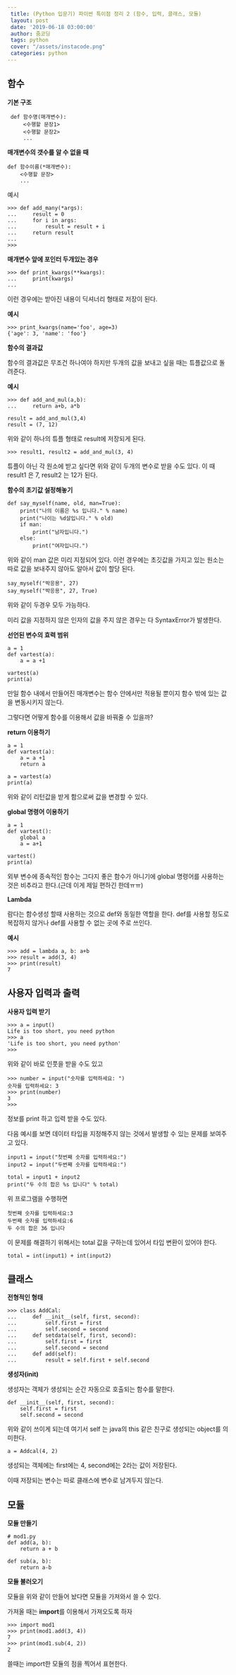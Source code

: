 ```yaml
---
 title: (Python 입문기) 파이썬 특이점 정리 2 (함수, 입력, 클래스, 모듈)
 layout: post
 date: '2019-06-18 03:00:00'
 author: 줌코딩
 tags: python
 cover: "/assets/instacode.png"
 categories: python
---
```

 
## 함수
 
 **기본 구조**
 
     def 함수명(매개변수):
         <수행할 문장1>
         <수행할 문장2>
         ...


**매개변수의 갯수를 알 수 없을 때**

    def 함수이름(*매개변수): 
        <수행할 문장>
        ...


예시

    >>> def add_many(*args): 
    ...     result = 0 
    ...     for i in args: 
    ...         result = result + i 
    ...     return result 
    ... 
    >>>

**매개변수 앞에 포인터 두개있는 경우**

    >>> def print_kwargs(**kwargs):
    ...     print(kwargs)
    ...

이런 경우에는 받아진 내용이 딕셔너리 형태로 저장이 된다.

**예시**

    >>> print_kwargs(name='foo', age=3)
    {'age': 3, 'name': 'foo'}


**함수의 결과값**

함수의 결과값은 무조건 하나여야 하지만 두개의 값을 보내고 싶을 때는 튜플값으로 돌려준다.

**예시**

    >>> def add_and_mul(a,b): 
    ...     return a+b, a*b

    result = add_and_mul(3,4)
    result = (7, 12)

위와 같이 하나의 튜플 형태로 result에 저장되게 된다.

    >>> result1, result2 = add_and_mul(3, 4)

튜플이 아닌 각 원소에 받고 싶다면 위와 같이 두개의 변수로 받을 수도 있다. 이 때 result1 은 7, result2 는 12가 된다.

**함수의 초기값 설정해놓기**

    def say_myself(name, old, man=True): 
        print("나의 이름은 %s 입니다." % name) 
        print("나이는 %d살입니다." % old) 
        if man: 
            print("남자입니다.")
        else: 
            print("여자입니다.")

위와 같이 man 값은 미리 지정되어 있다. 이런 경우에는 초깃값을 가지고 있는 원소는 따로 값을 보내주지 않아도 알아서 값이 할당 된다.

    say_myself("박응용", 27)
    say_myself("박응용", 27, True)
    
위와 같이 두경우 모두 가능하다.

미리 값을 지정하지 않은 인자의 값을 주지 않은 경우는 다 SyntaxError가 발생한다.

**선언된 변수의 효력 범위**

    a = 1
    def vartest(a):
        a = a +1

    vartest(a)
    print(a)

만일 함수 내에서 만들어진 매개변수는 함수 안에서만 적용될 뿐이지 함수 밖에 있는 값을 변동시키지 않는다.

그렇다면 어떻게 함수를 이용해서 값을 바꿔줄 수 있을까?

**return 이용하기**

    a = 1 
    def vartest(a): 
        a = a +1 
        return a

    a = vartest(a) 
    print(a)

위와 같이 리턴값을 받게 함으로써 값을 변경할 수 있다.

**global 명령어 이용하기**

    a = 1 
    def vartest(): 
        global a 
        a = a+1

    vartest() 
    print(a)

외부 변수에 종속적인 함수는 그다지 좋은 함수가 아니기에 global 명령어를 사용하는 것은 비추라고 한다.(근데 이게 제일 편하긴 한데ㅠㅠ)

**Lambda**

람다는 함수생성 할때 사용하는 것으로 def와 동일한 역할을 한다. 
def를 사용할 정도로 복잡하지 않거나 def를 사용할 수 없는 곳에 주로 쓰인다.

**예시**

    >>> add = lambda a, b: a+b
    >>> result = add(3, 4)
    >>> print(result)
    7

## 사용자 입력과 출력

**사용자 입력 받기**

    >>> a = input()
    Life is too short, you need python
    >>> a
    'Life is too short, you need python'
    >>>

위와 같이 바로 인풋을 받을 수도 있고

    >>> number = input("숫자를 입력하세요: ")
    숫자를 입력하세요: 3
    >>> print(number)
    3
    >>>

정보를 print 하고 입력 받을 수도 있다.

다음 예시를 보면 데이터 타입을 지정해주지 않는 것에서 발생할 수 있는 문제를 보여주고 있다.

    input1 = input("첫번째 숫자를 입력하세요:")
    input2 = input("두번째 숫자를 입력하세요:")

    total = input1 + input2
    print("두 수의 합은 %s 입니다" % total)

위 프로그램을 수행하면

    첫번째 숫자를 입력하세요:3
    두번째 숫자를 입력하세요:6
    두 수의 합은 36 입니다

이 문제를 해결하기 위해서는 total 값을 구하는데 있어서 타입 변환이 있어야 한다. 

    total = int(input1) + int(input2)

## 클래스

**전형적인 형태**

    >>> class AddCal:
    ...     def __init__(self, first, second):
    ...         self.first = first
    ...         self.second = second
    ...     def setdata(self, first, second):
    ...         self.first = first
    ...         self.second = second
    ...     def add(self):
    ...         result = self.first + self.second

**생성자(__init__)**


생성자는 객체가 생성되는 순간 자동으로 호출되는 함수를 말한다.

    def __init__(self, first, second):
        self.first = first
        self.second = second

위와 같이 쓰이게 되는데 여기서 self 는 java의 this 같은 친구로 생성되는 object를 의미한다.

    a = Addcal(4, 2)

생성되는 객체에는 first에는 4, second에는 2라는 값이 저장된다. 

이때 저장되는 변수는 따로 클래스에 변수로 남겨두지 않는다.

## 모듈

**모듈 만들기**

    # mod1.py
    def add(a, b):
        return a + b

    def sub(a, b): 
        return a-b


**모듈 불러오기**

모듈을 위와 같이 만들어 놨다면 모듈을 가져와서 쓸 수 있다.

가져올 때는 **import**를 이용해서 가져오도록 하자

    >>> import mod1
    >>> print(mod1.add(3, 4))
    7
    >>> print(mod1.sub(4, 2))
    2

쓸때는 import한 모듈의 점을 찍어서 표현한다.


